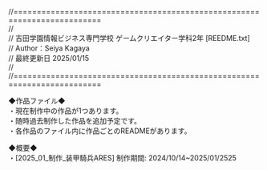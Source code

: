 //=========================================================================  
//  
// 吉田学園情報ビジネス専門学校 ゲームクリエイター学科2年 [REEDME.txt]  
// Author：Seiya Kagaya  
// 最終更新日 2025/01/15  
//  
//=========================================================================  
  
◆作品ファイル◆  
・現在制作中の作品が1つあります。  
・随時過去制作した作品を追加予定です。  
・各作品のファイル内に作品ごとのREADMEがあります。  
  
◆概要◆  
・[2025_01_制作_装甲騎兵ARES] 制作期間: 2024/10/14~2025/01/2525  
